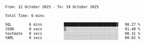 <!--START_SECTION:waka-->

```txt
From: 12 October 2025 - To: 19 October 2025

Total Time: 6 mins

SQL        6 mins          ████████████████████████▓   98.27 %
JSON       0 secs          ▒░░░░░░░░░░░░░░░░░░░░░░░░   01.40 %
textmate   0 secs          ░░░░░░░░░░░░░░░░░░░░░░░░░   00.31 %
YAML       0 secs          ░░░░░░░░░░░░░░░░░░░░░░░░░   00.02 %
```

<!--END_SECTION:waka-->
